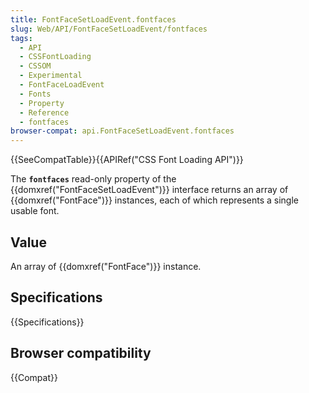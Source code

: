 ```yaml
---
title: FontFaceSetLoadEvent.fontfaces
slug: Web/API/FontFaceSetLoadEvent/fontfaces
tags:
  - API
  - CSSFontLoading
  - CSSOM
  - Experimental
  - FontFaceLoadEvent
  - Fonts
  - Property
  - Reference
  - fontfaces
browser-compat: api.FontFaceSetLoadEvent.fontfaces
---
```

{{SeeCompatTable}}{{APIRef("CSS Font Loading API")}}

The **`fontfaces`** read-only property of the
{{domxref("FontFaceSetLoadEvent")}} interface returns an array of
{{domxref("FontFace")}} instances, each of which represents a single usable font.

## Value

An array of {{domxref("FontFace")}} instance.

## Specifications

{{Specifications}}

## Browser compatibility

{{Compat}}
